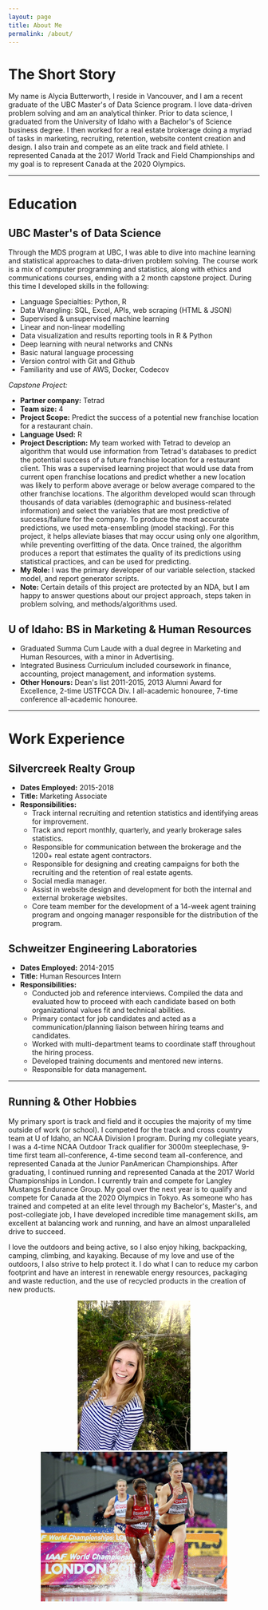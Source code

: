 ```yaml
---
layout: page
title: About Me
permalink: /about/
---
```



# The Short Story

My name is Alycia Butterworth, I reside in Vancouver, and I am a recent graduate of the UBC Master's of Data Science program. I love data-driven problem solving and am an analytical thinker. Prior to data science, I graduated from the University of Idaho with a Bachelor's of Science business degree. I then worked for a real estate brokerage doing a myriad of tasks in marketing, recruiting, retention, website content creation and design. I also train and compete as an elite track and field athlete. I represented Canada at the 2017 World Track and Field Championships and my goal is to represent Canada at the 2020 Olympics.


--------------------------------------------------------------


# Education

## UBC Master's of Data Science

Through the MDS program at UBC, I was able to dive into machine learning and statistical approaches to data-driven problem solving. The course work is a mix of computer programming and statistics, along with ethics and communications courses, ending with a 2 month capstone project. During this time I developed skills in the following:

- Language Specialties: Python, R
- Data Wrangling: SQL, Excel, APIs, web scraping (HTML & JSON)
- Supervised & unsupervised machine learning
- Linear and non-linear modelling
- Data visualization and results reporting tools in R & Python
- Deep learning with neural networks and CNNs
- Basic natural language processing
- Version control with Git and Github
- Familiarity and use of AWS, Docker, Codecov

_Capstone Project:_

- **Partner company:** Tetrad
- **Team size:** 4
- **Project Scope:** Predict the success of a potential new franchise location for a restaurant chain.
- **Language Used:** R
- **Project Description:** My team worked with Tetrad to develop an algorithm that would use information from Tetrad's databases to predict the potential success of a future franchise location for a restaurant client. This was a supervised learning project that would use data from current open franchise locations and predict whether a new location was likely to perform above average or below average compared to the other franchise locations. The algorithm developed would scan through thousands of data variables (demographic and business-related information) and select the variables that are most predictive of success/failure for the company. To produce the most accurate predictions, we used meta-ensembling (model stacking). For this project, it helps alleviate biases that may occur using only one algorithm, while preventing overfitting of the data. Once trained, the algorithm produces a report that estimates the quality of its predictions using statistical practices, and can be used for predicting.
- **My Role:** I was the primary developer of our variable selection, stacked model, and report generator scripts.
- **Note:** Certain details of this project are protected by an NDA, but I am happy to answer questions about our project approach, steps taken in problem solving, and methods/algorithms used.


## U of Idaho: BS in Marketing & Human Resources

- Graduated Summa Cum Laude with a dual degree in Marketing and Human Resources, with a minor in Advertising.
- Integrated Business Curriculum included coursework in finance, accounting, project management, and information systems.
- **Other Honours:** Dean's list 2011-2015, 2013 Alumni Award for Excellence, 2-time USTFCCA Div. I all-academic honouree, 7-time conference all-academic honouree.

--------------------------------------------------------------------------------------


# Work Experience

## Silvercreek Realty Group

- **Dates Employed:** 2015-2018
- **Title:** Marketing Associate
- **Responsibilities:**
    - Track internal recruiting and retention statistics and identifying areas for improvement.
    - Track and report monthly, quarterly, and yearly brokerage sales statistics.
    - Responsible for communication between the brokerage and the 1200+ real estate agent contractors.
    - Responsible for designing and creating campaigns for both the recruiting and the retention of real estate agents.
    - Social media manager.
    - Assist in website design and development for both the internal and external brokerage websites.
    - Core team member for the development of a 14-week agent training program and ongoing manager responsible for the
distribution of the program.


## Schweitzer Engineering Laboratories

- **Dates Employed:** 2014-2015
- **Title:** Human Resources Intern
- **Responsibilities:**
    - Conducted job and reference interviews. Compiled the data and evaluated how to proceed with each candidate based on both
organizational values fit and technical abilities.
    - Primary contact for job candidates and acted as a communication/planning liaison between hiring teams and candidates.
    - Worked with multi-department teams to coordinate staff throughout the hiring process.
    - Developed training documents and mentored new interns.
    - Responsible for data management.

----------------------------------------------------------------------------

## Running & Other Hobbies

My primary sport is track and field and it occupies the majority of my time outside of work (or school). I competed for the track and cross country team at U of Idaho, an NCAA Division I program. During my collegiate years, I was a 4-time NCAA Outdoor Track qualifier for 3000m steeplechase, 9-time first team all-conference, 4-time second team all-conference, and represented Canada at the Junior PanAmerican Championships. After graduating, I continued running and represented Canada at the 2017 World Championships in London. I currently train and compete for Langley Mustangs Endurance Group. My goal over the next year is to qualify and compete for Canada at the 2020 Olympics in Tokyo. As someone who has trained and competed at an elite level through my Bachelor's, Master's, and post-collegiate job, I have developed incredible time management skills, am excellent at balancing work and running, and have an almost unparalleled drive to succeed.

I love the outdoors and being active, so I also enjoy hiking, backpacking, camping, climbing, and kayaking. Because of my love and use of the outdoors, I also strive to help protect it. I do what I can to reduce my carbon footprint and have an interest in renewable energy resources, packaging and waste reduction, and the use of recycled products in the creation of new products.


<center><img src="/img/alycia.jpg" alt="AlyciaPhoto" height="300"/><img src="/img/steeple.jpg"  alt="SteeplePhoto" height="300"/></center>
